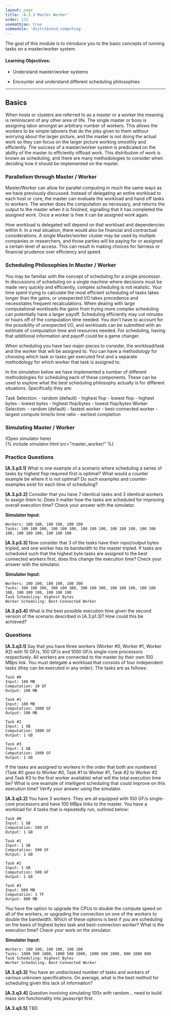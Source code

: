 ```yaml
---
layout: page
title: 'A.3.3 Master Worker'
order: 133
usemathjax: true
submodule: 'distributed_computing'
---
```




The goal of this module is to introduce you to the basic concepts of running tasks
on a master/worker system.


#### Learning Objectives:

  - Understand master/worker systems

  - Encounter and understand different scheduling philosophies

----



## Basics

When hosts or clusters are referred to as a master or a worker the meaning is reminiscent
of any other area of life. The single master or boss is
 assigning labor amongst an arbitrary number of workers. This allows the workers to be
 simple laborers that do the jobs given to them without worrying about the larger picture,
 and the master is not doing the actual work so they can focus on the larger picture
 working smoothly and efficiently. The success of a master/worker system is predicated on the ability of the
  master to efficiently offload work. This distribution of work is known as scheduling, and there are
  many methodologies to consider when deciding how it should be implemented on the master.


### Parallelism through Master / Worker

Master/Worker can allow for parallel computing in much the same ways as we have previously discussed.
Instead of delegating an entire workload to each host or core, the master can evaluate the workload
and hand off tasks to workers. The worker does the computation as necessary, and returns
 the output to the master when it is finished, signalling that it has completed the assigned work. Once
 a worker is free it can be assigned work again.

 How workload is delegated will depend on that workload and dependencies within it. In a real situation,
 there would also be financial and contractual considerations. A single Master/worker cluster may be
 used by multiple companies or researchers, and those parties will be paying for or assigned a certain level of access.
 This can result in making choices for fairness or financial prudence over efficiency and speed.
 
 


### Scheduling  Philosophies In Master / Worker

You may be familiar with the concept of scheduling for a single processor. In discussions of scheduling on a single
machine where decisions must be made very quickly and efficiently, complex scheduling is not realistic. Your time spent
trying to calculate the most efficient scheduling of tasks takes longer than the gains, or unexpected I/O takes
precedence and necessitates frequent recalculations. When dealing
with large computational workloads the gains from trying more complex scheduling can potentially have a larger payoff.
Scheduling efficiently may cut minutes or hours off of the computation time needed. You don't
have to account for the possibility of unexpected I/O, and workloads can be submitted with an estimate of computation
time and resources needed. For scheduling, having that additional information and payoff could be a game changer.

When scheduling you have two major pieces to consider, the workload/task and the worker that will be assigned
to. You can have a methodology for choosing which task or tasks get executed first and a separate methodology for
which worker that task is assigned to.

In the simulation below we have implemented a number of different methodologies for scheduling each of these components. 
These can be used to explore what the best scheduling philosophy actually is for different situations.
Specifically they are:

Task Selection:
    - random (default)
    - highest flop
    - lowest flop
    - highest bytes
    - lowest bytes
    - highest flop/bytes
    - lowest flop/bytes
Worker Selection:
    - random (default)
    - fastest worker
    - best-connected worker
    - largest compute time/io time ratio
    - earliest completion


### Simulating Master / Worker

<div class="ui accordion fluid app-ins">
  <div class="title">
    <i class="dropdown icon"></i>
    (Open simulator here)
  </div>
  <div markdown="0" class="ui segment content sim-frame">
    {% include simulator.html src="master_worker/" %}
  </div>
</div>

### Practice Questions

**[A.3.p3.1]** What is one example of a scenario where scheduling a series of tasks by highest flop required first is 
optimal? What would a counter example be where it is not optimal? Do such examples and counter-examples exist for 
each time of scheduling?


**[A.3.p3.2]** Consider that you have 7 identical tasks and 3 identical workers to assign them to. Does it matter how 
the tasks are scheduled for improving overall execution time? Check your answer with the simulator. 

**Simulator Input:**
```
Workers: 100 100, 100 100, 100 100
Tasks: 100 100 100, 100 100 100, 100 100 100, 100 100 100, 100 100 100, 100 100 100, 100 100 100
```

**[A.3.p3.3]** Now consider that 3 of the tasks have their input/output bytes tripled, and one worker has its bandwidth to the master 
tripled. If tasks are scheduled such that the highest byte tasks are assigned to the best connected workers first, does 
this change the execution time? Check your answer with the simulator. 

**Simulator Input:**
```
Workers: 100 100, 100 100, 100 300
Tasks: 300 100 300, 300 100 300, 300 100 300, 100 100 100, 100 100 100, 100 100 100, 100 100 100
Task Scheduling: Highest Bytes
Worker Scheduling: Best-Connected Worker
```

**[A.3.p3.4]** What is the best possible execution time given the second version of the scenario described in [A.3.p1.3]?
 How could this be achieved?



### Questions

**[A.3.q3.1]** Say that you have three workers (Worker #0, Worker #1, Worker #2) with 10 GF/s, 100 GF/s and 1000 GF/s 
single-core processors respectively.
All workers are connected to the master by their own 100 MBps link. You must delegate a workload that consists of four
independent tasks (they can be executed in any order). The tasks are as follows:

    Task #0  
    Input: 100 MB  
    Computation: 10 GF  
    Output: 100 MB  
    
    Task #1  
    Input: 100 MB  
    Computation: 1000 GF  
    Output: 100 MB  
    
    Task #2  
    Input: 1 GB  
    Computation: 1000 GF  
    Output: 1 GB  
    
    Task #3 
    Input: 1 GB  
    Computation: 1000 GF  
    Output: 1 GB  

If the tasks are assigned to workers in the order that both are numbered (Task #0 goes to Worker #0, Task #1 to Worker #1,
 Task #2 to Worker #2 and Task #3 to the first worker available) what will the total execution time be? What is one
 example of intelligent scheduling that could improve on this execution time? Verify your answer using the simulator.
 
 **[A.3.q3.2]** You have 3 workers. They are all equipped with 100 GF/s single-core processors and have 100 MBps links
 to the master. You have a workload for 4 tasks that is repeatedly run, outlined below:
 
    Task #0  
    Input: 1 GB  
    Computation: 500 GF    
    Output: 1 GB 
    
    Task #1 
    Input: 1 GB  
    Computation: 500 GF 
    Output: 1 GB 
    
    Task #2 
    Input: 1 GB  
    Computation: 500 GF    
    Output: 1 GB  
    
    Task #3 
    Input: 800 MB  
    Computation: 1 TF  
    Output: 800 MB 
      
 You have the option to upgrade the CPUs to double the compute speed on all of the workers, or upgrading the connection on 
 one of the workers to double the bandwidth. Which of these options is best if you are scheduling on the basis of highest 
 bytes task and best-connection worker? What is the execution time? Check your work on the simulator.
 
 **Simulator Input:**
```
Workers: 100 100, 100 100, 100 100
Tasks: 1000 500 1000, 1000 500 1000, 1000 500 1000, 800 1000 800
Task Scheduling: Highest Bytes
Worker Scheduling: Best-Connected Worker
```


  **[A.3.q3.3]** You have an undisclosed number of tasks and workers of various unknown specifications. On average, 
  what is the best method for scheduling given this lack of information? 
  
  
  **[A.3.q3.4]** Question involving simulating 100x with random... need to build mass sim functionality into javascript 
  first.
  
  **[A.3.q3.5]** TBD
  